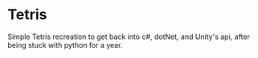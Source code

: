 # Tetris
Simple Tetris recreation to get back into c#, dotNet, and Unity's api, after being stuck with python for a year.
